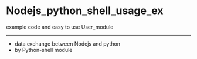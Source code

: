 # Nodejs_python_shell_usage_ex
example code and easy to use User_module

-----------------------------------------------------
* data exchange between Nodejs and python
* by Python-shell module

